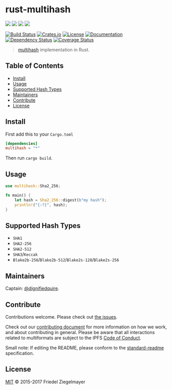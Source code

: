 # rust-multihash

[![](https://img.shields.io/badge/made%20by-Protocol%20Labs-blue.svg?style=flat-square)](http://ipn.io)
[![](https://img.shields.io/badge/project-multiformats-blue.svg?style=flat-square)](https://github.com/multiformats/multiformats)
[![](https://img.shields.io/badge/freenode-%23ipfs-blue.svg?style=flat-square)](https://webchat.freenode.net/?channels=%23ipfs)
[![](https://img.shields.io/badge/readme%20style-standard-brightgreen.svg?style=flat-square)](https://github.com/RichardLitt/standard-readme)

[![Build Status](https://github.com/multiformats/rust-multihash/workflows/build/badge.svg)](https://github.com/multiformats/rust-multihash/actions)
[![Crates.io](https://img.shields.io/crates/v/multihash?style=flat-square)](https://crates.io/crates/multihash)
[![License](https://img.shields.io/crates/l/multihash?style=flat-square)](LICENSE)
[![Documentation](https://docs.rs/multihash/badge.svg?style=flat-square)](https://docs.rs/multihash)
[![Dependency Status](https://deps.rs/repo/github/multiformats/rust-multihash/status.svg)](https://deps.rs/repo/github/multiformats/rust-multihash)
[![Coverage Status]( https://img.shields.io/codecov/c/github/multiformats/rust-multihash?style=flat-square)](https://codecov.io/gh/multiformats/rust-multihash)

> [multihash](https://github.com/multiformats/multihash) implementation in Rust.

## Table of Contents

- [Install](#install)
- [Usage](#usage)
- [Supported Hash Types](#supported-hash-types)
- [Maintainers](#maintainers)
- [Contribute](#contribute)
- [License](#license)

## Install

First add this to your `Cargo.toml`

```toml
[dependencies]
multihash = "*"
```

Then run `cargo build`.

## Usage

```rust
use multihash::Sha2_256;

fn main() {
    let hash = Sha2_256::digest(b"my hash");
    println!("{:?}", hash);
}
```

## Supported Hash Types

* `SHA1`
* `SHA2-256`
* `SHA2-512`
* `SHA3`/`Keccak`
* `Blake2b-256`/`Blake2b-512`/`Blake2s-128`/`Blake2s-256`

## Maintainers

Captain: [@dignifiedquire](https://github.com/dignifiedquire).

## Contribute

Contributions welcome. Please check out [the issues](https://github.com/multiformats/rust-multihash/issues).

Check out our [contributing document](https://github.com/multiformats/multiformats/blob/master/contributing.md) for more information on how we work, and about contributing in general. Please be aware that all interactions related to multiformats are subject to the IPFS [Code of Conduct](https://github.com/ipfs/community/blob/master/code-of-conduct.md).

Small note: If editing the README, please conform to the [standard-readme](https://github.com/RichardLitt/standard-readme) specification.


## License

[MIT](LICENSE) © 2015-2017 Friedel Ziegelmayer
